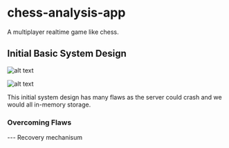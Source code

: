 # chess-analysis-app

A multiplayer realtime game like chess.

## Initial Basic System Design

![alt text](image.png)

![alt text](image-1.png)

This initial system design has many flaws as the server could crash and we would all in-memory storage.

### Overcoming Flaws

--- Recovery mechanisum
